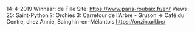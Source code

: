 14-4-2019
Winnaar: de Fille
Site: https://www.paris-roubaix.fr/en/
Views:
25: Saint-Python
?: Orchies
3: Carrefour de l'Arbre - Gruson
-> Café du Centre, chez Annie, Sainghin-en-Mélantois
https://onzin.url.be/
